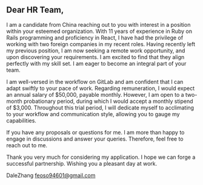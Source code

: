 ## Dear HR Team,

I am a candidate from China reaching out to you with interest in a position within your esteemed organization. With 11 years of experience in Ruby on Rails programming and proficiency in React, I have had the privilege of working with two foreign companies in my recent roles. Having recently left my previous position, I am now seeking a remote work opportunity, and upon discovering your requirements. I am excited to find that they align perfectly with my skill set. I am eager to become an integral part of your team.

I am well-versed in the workflow on GitLab and am confident that I can adapt swiftly to your pace of work. Regarding remuneration, I would expect an annual salary of $50,000, payable monthly. However, I am open to a two-month probationary period, during which I would accept a monthly stipend of $3,000. Throughout this trial period, I will dedicate myself to acclimating to your workflow and communication style, allowing you to gauge my capabilities.

If you have any proposals or questions for me. I am more than happy to engage in discussions and answer your queries. Therefore, feel free to reach out to me.

Thank you very much for considering my application. I hope we can forge a successful partnership. Wishing you a pleasant day at work.

DaleZhang
feoso94601@gmail.com
